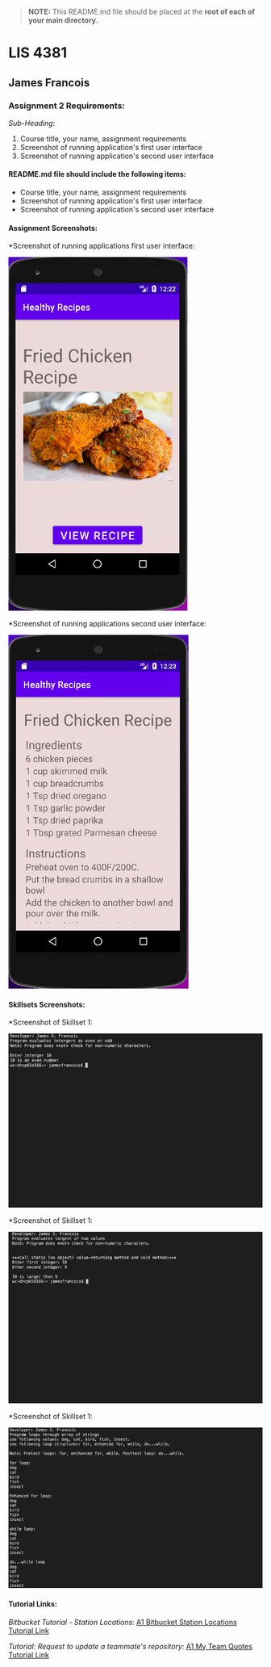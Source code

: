 > **NOTE:** This README.md file should be placed at the **root of each of your main directory.**

# LIS 4381 

## James Francois

### Assignment 2 Requirements:

*Sub-Heading:*

1. Course title, your name, assignment requirements 
2. Screenshot of running application's first user interface
3. Screenshot of running application's second user interface

#### README.md file should include the following items:

* Course title, your name, assignment requirements 
* Screenshot of running application's first user interface
* Screenshot of running application's second user interface

#### Assignment Screenshots:

*Screenshot of running applications first user interface:

![First user interface Screenshot](img/First.png)

*Screenshot of running applications second user interface:

![Second user interface Screenshot](img/Second.png)


#### Skillsets Screenshots:

*Screenshot of Skillset 1:

![Skillset 1: Even or Odd](img/Skillset1.png)

*Screenshot of Skillset 1:

![Skillset 2: Largest Number](img/Skillset2.png)

*Screenshot of Skillset 1:

![Skillset 1: Arrays & Loops](img/Skillset3.png)





#### Tutorial Links:

*Bitbucket Tutorial - Station Locations:*
[A1 Bitbucket Station Locations Tutorial Link](https://bitbucket.org/username/bitbucketstationlocations/ "Bitbucket Station Locations")

*Tutorial: Request to update a teammate's repository:*
[A1 My Team Quotes Tutorial Link](https://bitbucket.org/username/myteamquotes/ "My Team Quotes Tutorial")